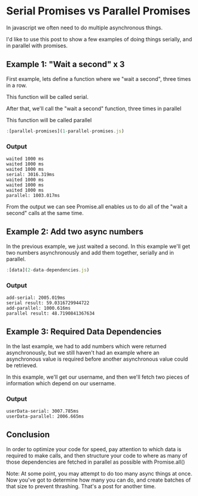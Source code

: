 # Serial Promises vs Parallel Promises

In javascript we often need to do multiple asynchronous things.

 I'd like to use this post to show a few examples of doing things serially, and in parallel with promises.

## Example 1: "Wait a second" x 3

First example, lets define a function where we "wait a second", three times in a row.

This function will be called serial.

After that, we'll call the "wait a second" function, three times in parallel

This function will be called parallel

```javascript
:[parallel-promises](1-parallel-promises.js)
```



### Output
```
waited 1000 ms
waited 1000 ms
waited 1000 ms
serial: 3016.319ms
waited 1000 ms
waited 1000 ms
waited 1000 ms
parallel: 1003.017ms
```

From the output we can see Promise.all enables us to do all of the "wait a second" calls at the same time.

## Example 2: Add two async numbers
In the previous example, we just waited a second. In this example we'll get two numbers asynchronously and add them together, serially and in parallel.

```javascript
:[data](2-data-dependencies.js)
```

### Output
```
add-serial: 2005.019ms
serial result: 59.0316729944722
add-parallel: 1000.616ms
parallel result: 48.7190841367634
```

## Example 3: Required Data Dependencies

In the last example, we had to add numbers which were returned asynchronously, but we still haven't had an example where an asynchronous value is required before another asynchronous value could be retrieved.

In this example, we'll get our username, and then we'll fetch two pieces of information which depend on our username.



### Output
```
userData-serial: 3007.785ms
userData-parallel: 2006.665ms
```
## Conclusion

In order to optimize your code for speed, pay attention to which data is required to make calls, and then structure your code to where as many of those dependencies are fetched in parallel as possible with Promise.all()

Note: At some point, you may attempt to do too many async things at once. Now you've got to determine how many you can do, and create batches of that size to prevent thrashing. That's a post for another time.
